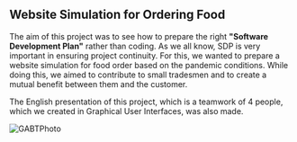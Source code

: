 ## Website Simulation for Ordering Food

The aim of this project was to see how to prepare the right **"Software Development Plan"** rather than coding. As we all know, SDP is very important in ensuring project continuity. For this, we wanted to prepare a website simulation for food order based on the pandemic conditions. While doing this, we aimed to contribute to small tradesmen and to create a mutual benefit between them and the customer.

The English presentation of this project, which is a teamwork of 4 people, which we created in Graphical User Interfaces, was also made.

![GABTPhoto](https://user-images.githubusercontent.com/81514648/147701347-4f875899-da35-412a-bd63-58b6ebaaed4b.png)





